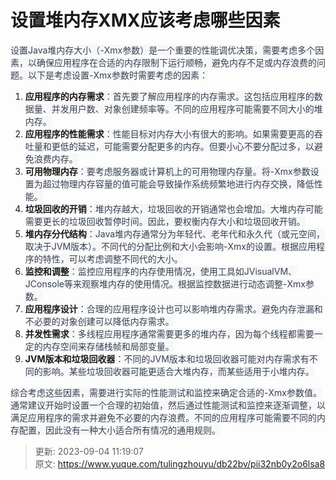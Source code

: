 # 设置堆内存XMX应该考虑哪些因素

<font style="color:rgb(55, 65, 81);background-color:rgb(247, 247, 248);">设置Java堆内存大小（-Xmx参数）是一个重要的性能调优决策，需要考虑多个因素，以确保应用程序在合适的内存限制下运行顺畅，避免内存不足或内存浪费的问题。以下是考虑设置-Xmx参数时需要考虑的因素：</font>

1. **<font style="background-color:rgb(247, 247, 248);">应用程序的内存需求</font>**<font style="color:rgb(55, 65, 81);background-color:rgb(247, 247, 248);">：首先要了解应用程序的内存需求。这包括应用程序的数据量、并发用户数、对象创建频率等。不同的应用程序可能需要不同大小的堆内存。</font>
2. **<font style="background-color:rgb(247, 247, 248);">应用程序的性能需求</font>**<font style="color:rgb(55, 65, 81);background-color:rgb(247, 247, 248);">：性能目标对内存大小有很大的影响。如果需要更高的吞吐量和更低的延迟，可能需要分配更多的内存。但要小心不要分配过多，以避免浪费内存。</font>
3. **<font style="background-color:rgb(247, 247, 248);">可用物理内存</font>**<font style="color:rgb(55, 65, 81);background-color:rgb(247, 247, 248);">：要考虑服务器或计算机上的可用物理内存量。将-Xmx参数设置为超过物理内存容量的值可能会导致操作系统频繁地进行内存交换，降低性能。</font>
4. **<font style="background-color:rgb(247, 247, 248);">垃圾回收的开销</font>**<font style="color:rgb(55, 65, 81);background-color:rgb(247, 247, 248);">：堆内存越大，垃圾回收的开销通常也会增加。大堆内存可能需要更长的垃圾回收暂停时间。因此，要权衡内存大小和垃圾回收开销。</font>
5. **<font style="background-color:rgb(247, 247, 248);">堆内存分代结构</font>**<font style="color:rgb(55, 65, 81);background-color:rgb(247, 247, 248);">：Java堆内存通常分为年轻代、老年代和永久代（或元空间，取决于JVM版本）。不同代的分配比例和大小会影响-Xmx的设置。根据应用程序的特性，可以考虑调整不同代的大小。</font>
6. **<font style="background-color:rgb(247, 247, 248);">监控和调整</font>**<font style="color:rgb(55, 65, 81);background-color:rgb(247, 247, 248);">：监控应用程序的内存使用情况，使用工具如JVisualVM、JConsole等来观察堆内存的使用情况。根据监控数据进行动态调整-Xmx参数。</font>
7. **<font style="background-color:rgb(247, 247, 248);">应用程序设计</font>**<font style="color:rgb(55, 65, 81);background-color:rgb(247, 247, 248);">：合理的应用程序设计也可以影响堆内存需求。避免内存泄漏和不必要的对象创建可以降低内存需求。</font>
8. **<font style="background-color:rgb(247, 247, 248);">并发性需求</font>**<font style="color:rgb(55, 65, 81);background-color:rgb(247, 247, 248);">：多线程应用程序通常需要更多的堆内存，因为每个线程都需要一定的内存空间来存储栈帧和局部变量。</font>
9. **<font style="background-color:rgb(247, 247, 248);">JVM版本和垃圾回收器</font>**<font style="color:rgb(55, 65, 81);background-color:rgb(247, 247, 248);">：不同的JVM版本和垃圾回收器可能对内存需求有不同的影响。某些垃圾回收器可能更适合大堆内存，而某些适用于小堆内存。</font>

<font style="color:rgb(55, 65, 81);background-color:rgb(247, 247, 248);">综合考虑这些因素，需要进行实际的性能测试和监控来确定合适的-Xmx参数值。通常建议开始时设置一个合理的初始值，然后通过性能测试和监控来逐渐调整，以满足应用程序的需求并避免不必要的内存浪费。不同的应用程序可能需要不同的内存配置，因此没有一种大小适合所有情况的通用规则。</font>



> 更新: 2023-09-04 11:19:07  
> 原文: <https://www.yuque.com/tulingzhouyu/db22bv/pii32nb0y2o6lsa8>